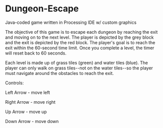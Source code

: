 # Dungeon-Escape
Java-coded game written in Processing IDE w/ custom graphics

The objective of this game is to escape each dungeon by reaching the exit and moving on to the next level. The player is depicted by the grey block and the exit is depicted by the red block. The player's goal is to reach the exit within the 60-second time limit. Once you complete a level, the timer will reset back to 60 seconds.

Each level is made up of grass tiles (green) and water tiles (blue). The player can only walk on grass tiles--not on the water tiles--so the player must navigate around the obstacles to reach the exit.

Controls:

Left Arrow - move left

Right Arrow - move right

Up Arrow - move up

Down Arrow - move down
